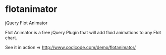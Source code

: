 flotanimator
============

jQuery Flot Animator

Flot Animator is a free jQuery Plugin that will add fluid animations to any Flot chart.

See it in action => http://www.codicode.com/demo/flotanimator/
